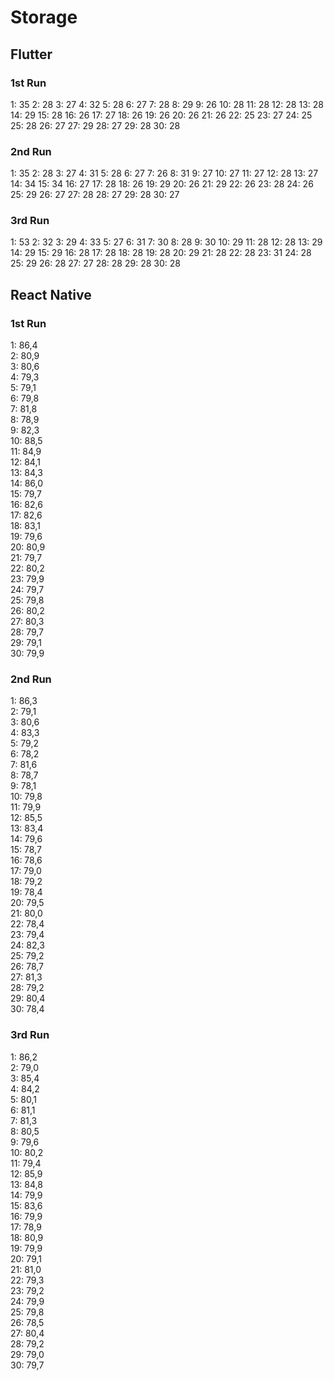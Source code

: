 # Storage

## Flutter

### 1st Run
1: 35
2: 28
3: 27
4: 32
5: 28
6: 27
7: 28
8: 29
9: 26
10: 28
11: 28
12: 28
13: 28
14: 29
15: 28
16: 26
17: 27
18: 26
19: 26
20: 26
21: 26
22: 25
23: 27
24: 25
25: 28
26: 27
27: 29
28: 27
29: 28
30: 28

### 2nd Run
1: 35
2: 28
3: 27
4: 31
5: 28
6: 27
7: 26
8: 31
9: 27
10: 27
11: 27
12: 28
13: 27
14: 34
15: 34
16: 27
17: 28
18: 26
19: 29
20: 26
21: 29
22: 26
23: 28
24: 26
25: 29
26: 27
27: 28
28: 27
29: 28
30: 27

### 3rd Run
1: 53
2: 32
3: 29
4: 33
5: 27
6: 31
7: 30
8: 28
9: 30
10: 29
11: 28
12: 28
13: 29
14: 29
15: 29
16: 28
17: 28
18: 28
19: 28
20: 29
21: 28
22: 28
23: 31
24: 28
25: 29
26: 28
27: 27
28: 28
29: 28
30: 28

## React Native

### 1st Run
1: 86,4  
2: 80,9  
3: 80,6  
4: 79,3  
5: 79,1  
6: 79,8  
7: 81,8  
8: 78,9  
9: 82,3  
10: 88,5  
11: 84,9  
12: 84,1  
13: 84,3  
14: 86,0  
15: 79,7  
16: 82,6  
17: 82,6  
18: 83,1  
19: 79,6  
20: 80,9  
21: 79,7  
22: 80,2  
23: 79,9  
24: 79,7  
25: 79,8  
26: 80,2  
27: 80,3  
28: 79,7  
29: 79,1  
30: 79,9

### 2nd Run
1: 86,3  
2: 79,1  
3: 80,6  
4: 83,3  
5: 79,2  
6: 78,2  
7: 81,6  
8: 78,7  
9: 78,1  
10: 79,8  
11: 79,9  
12: 85,5  
13: 83,4  
14: 79,6  
15: 78,7  
16: 78,6  
17: 79,0  
18: 79,2  
19: 78,4  
20: 79,5  
21: 80,0  
22: 78,4  
23: 79,4  
24: 82,3  
25: 79,2  
26: 78,7  
27: 81,3  
28: 79,2  
29: 80,4  
30: 78,4

### 3rd Run
1: 86,2  
2: 79,0  
3: 85,4  
4: 84,2  
5: 80,1  
6: 81,1  
7: 81,3  
8: 80,5  
9: 79,6  
10: 80,2  
11: 79,4  
12: 85,9  
13: 84,8  
14: 79,9  
15: 83,6  
16: 79,9  
17: 78,9  
18: 80,9  
19: 79,9  
20: 79,1  
21: 81,0  
22: 79,3  
23: 79,2  
24: 79,9  
25: 79,8  
26: 78,5  
27: 80,4  
28: 79,2  
29: 79,0  
30: 79,7
